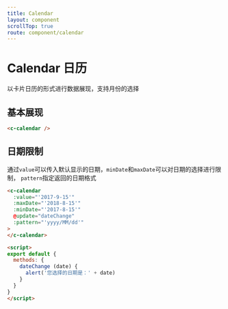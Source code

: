 ```yaml
---
title: Calendar
layout: component
scrollTop: true
route: component/calendar
---
```


# Calendar 日历

以卡片日历的形式进行数据展现，支持月份的选择

## 基本展现


```html
<c-calendar />
```


## 日期限制

通过`value`可以传入默认显示的日期，`minDate`和`maxDate`可以对日期的选择进行限制， `pattern`指定返回的日期格式

```html
<c-calendar
  :value="'2017-9-15'"
  :maxDate="'2018-8-15'"
  :minDate="'2017-8-15'"
  @update="dateChange"
  :pattern="'yyyy/MM/dd'"
>
</c-calendar>

<script>
export default {
  methods: {
    dateChange (date) {
      alert('您选择的日期是：' + date)
    }
  }
}
</script>
```

